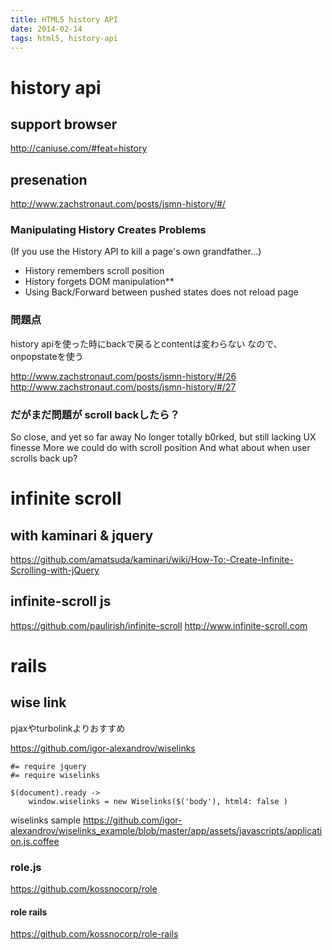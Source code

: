 ```yaml
---
title: HTML5 history API
date: 2014-02-14
tags: html5, history-api
---
```



# history api

## support browser
<http://caniuse.com/#feat=history>

## presenation
<http://www.zachstronaut.com/posts/jsmn-history/#/>

### Manipulating History Creates Problems
(If you use the History API to kill a page's own grandfather...)

* History remembers scroll position
* History forgets DOM manipulation**
* Using Back/Forward between pushed states does not reload page

### 問題点
history apiを使った時にbackで戻るとcontentは変わらない
なので、onpopstateを使う

<http://www.zachstronaut.com/posts/jsmn-history/#/26>
<http://www.zachstronaut.com/posts/jsmn-history/#/27>

### だがまだ問題が scroll backしたら？

So close, and yet so far away
No longer totally b0rked, but still lacking UX finesse
More we could do with scroll position
And what about when user scrolls back up?

# infinite scroll

## with kaminari & jquery

<https://github.com/amatsuda/kaminari/wiki/How-To:-Create-Infinite-Scrolling-with-jQuery>

## infinite-scroll js

<https://github.com/paulirish/infinite-scroll>
<http://www.infinite-scroll.com>

# rails

## wise link

pjaxやturbolinkよりおすすめ

<https://github.com/igor-alexandrov/wiselinks>


```
#= require jquery
#= require wiselinks

$(document).ready ->
    window.wiselinks = new Wiselinks($('body'), html4: false )
```


wiselinks sample
<https://github.com/igor-alexandrov/wiselinks_example/blob/master/app/assets/javascripts/application.js.coffee>


### role.js

<https://github.com/kossnocorp/role>

#### role rails

<https://github.com/kossnocorp/role-rails>